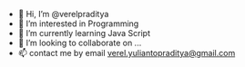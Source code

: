 - 👋 Hi, I’m @verelpraditya
- 👀 I’m interested in Programming
- 🌱 I’m currently learning Java Script
- 💞️ I’m looking to collaborate on ...
- 📫 contact me by email verel.yuliantopraditya@gmail.com
<!---
verelpraditya/verelpraditya is a ✨ special ✨ repository because its `README.md` (this file) appears on your GitHub profile.
You can click the Preview link to take a look at your changes.
--->
